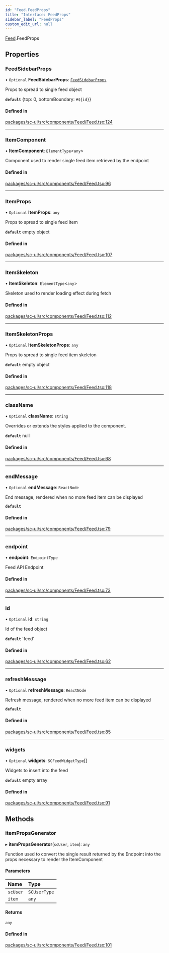 ```yaml
---
id: "Feed.FeedProps"
title: "Interface: FeedProps"
sidebar_label: "FeedProps"
custom_edit_url: null
---
```


[Feed](../modules/Feed).FeedProps

## Properties

### FeedSidebarProps

• `Optional` **FeedSidebarProps**: [`FeedSidebarProps`](Feed.FeedSidebarProps)

Props to spread to single feed object

**`default`** {top: 0, bottomBoundary: `#${id}`}

#### Defined in

[packages/sc-ui/src/components/Feed/Feed.tsx:124](https://github.com/selfcommunity/community-ui/blob/7f26f69/packages/sc-ui/src/components/Feed/Feed.tsx#L124)

___

### ItemComponent

• **ItemComponent**: `ElementType`<`any`\>

Component used to render single feed item retrieved by the endpoint

#### Defined in

[packages/sc-ui/src/components/Feed/Feed.tsx:96](https://github.com/selfcommunity/community-ui/blob/7f26f69/packages/sc-ui/src/components/Feed/Feed.tsx#L96)

___

### ItemProps

• `Optional` **ItemProps**: `any`

Props to spread to single feed item

**`default`** empty object

#### Defined in

[packages/sc-ui/src/components/Feed/Feed.tsx:107](https://github.com/selfcommunity/community-ui/blob/7f26f69/packages/sc-ui/src/components/Feed/Feed.tsx#L107)

___

### ItemSkeleton

• **ItemSkeleton**: `ElementType`<`any`\>

Skeleton used to render loading effect during fetch

#### Defined in

[packages/sc-ui/src/components/Feed/Feed.tsx:112](https://github.com/selfcommunity/community-ui/blob/7f26f69/packages/sc-ui/src/components/Feed/Feed.tsx#L112)

___

### ItemSkeletonProps

• `Optional` **ItemSkeletonProps**: `any`

Props to spread to single feed item skeleton

**`default`** empty object

#### Defined in

[packages/sc-ui/src/components/Feed/Feed.tsx:118](https://github.com/selfcommunity/community-ui/blob/7f26f69/packages/sc-ui/src/components/Feed/Feed.tsx#L118)

___

### className

• `Optional` **className**: `string`

Overrides or extends the styles applied to the component.

**`default`** null

#### Defined in

[packages/sc-ui/src/components/Feed/Feed.tsx:68](https://github.com/selfcommunity/community-ui/blob/7f26f69/packages/sc-ui/src/components/Feed/Feed.tsx#L68)

___

### endMessage

• `Optional` **endMessage**: `ReactNode`

End message, rendered when no more feed item can be displayed

**`default`** <FormattedMessage id="ui.feed.noOtherFeedObject" defaultMessage="ui.feed.noOtherFeedObject" />

#### Defined in

[packages/sc-ui/src/components/Feed/Feed.tsx:79](https://github.com/selfcommunity/community-ui/blob/7f26f69/packages/sc-ui/src/components/Feed/Feed.tsx#L79)

___

### endpoint

• **endpoint**: `EndpointType`

Feed API Endpoint

#### Defined in

[packages/sc-ui/src/components/Feed/Feed.tsx:73](https://github.com/selfcommunity/community-ui/blob/7f26f69/packages/sc-ui/src/components/Feed/Feed.tsx#L73)

___

### id

• `Optional` **id**: `string`

Id of the feed object

**`default`** 'feed'

#### Defined in

[packages/sc-ui/src/components/Feed/Feed.tsx:62](https://github.com/selfcommunity/community-ui/blob/7f26f69/packages/sc-ui/src/components/Feed/Feed.tsx#L62)

___

### refreshMessage

• `Optional` **refreshMessage**: `ReactNode`

Refresh message, rendered when no more feed item can be displayed

**`default`** <FormattedMessage id="ui.feed.refreshRelease" defaultMessage="ui.feed.refreshRelease" />

#### Defined in

[packages/sc-ui/src/components/Feed/Feed.tsx:85](https://github.com/selfcommunity/community-ui/blob/7f26f69/packages/sc-ui/src/components/Feed/Feed.tsx#L85)

___

### widgets

• `Optional` **widgets**: `SCFeedWidgetType`[]

Widgets to insert into the feed

**`default`** empty array

#### Defined in

[packages/sc-ui/src/components/Feed/Feed.tsx:91](https://github.com/selfcommunity/community-ui/blob/7f26f69/packages/sc-ui/src/components/Feed/Feed.tsx#L91)

## Methods

### itemPropsGenerator

▸ **itemPropsGenerator**(`scUser`, `item`): `any`

Function used to convert the single result returned by the Endpoint into the props necessary to render the ItemComponent

#### Parameters

| Name | Type |
| :------ | :------ |
| `scUser` | `SCUserType` |
| `item` | `any` |

#### Returns

`any`

#### Defined in

[packages/sc-ui/src/components/Feed/Feed.tsx:101](https://github.com/selfcommunity/community-ui/blob/7f26f69/packages/sc-ui/src/components/Feed/Feed.tsx#L101)
